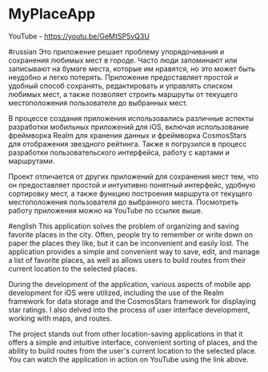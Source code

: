 # MyPlaceApp
YouTube - https://youtu.be/GeMtSP5vQ3U

#russian
Это приложение решает проблему упорядочивания и сохранения любимых мест в городе.
Часто люди запоминают или записывают на бумаге места, которые им нравятся, но это может быть неудобно и легко потерять.
Приложение предоставляет простой и удобный способ сохранять, редактировать и управлять списком любимых мест,
а также позволяет строить маршруты от текущего местоположения пользователя до выбранных мест.

В процессе создания приложения использовались различные аспекты разработки мобильных приложений для iOS, 
включая использование фреймворка Realm для хранения данных и фреймворка CosmosStars для отображения звездного рейтинга.
Также я погрузился в процесс разработки пользовательского интерфейса, работу с картами и маршрутами.

Проект отличается от других приложений для сохранения мест тем, что он предоставляет простой и интуитивно понятный интерфейс,
удобную сортировку мест, а также функцию построения маршрута от текущего местоположения пользователя до выбранного места.
Посмотреть работу приложения можно на YouTube по ссылке выше.

#english
This application solves the problem of organizing and saving favorite places in the city.
Often, people try to remember or write down on paper the places they like, but it can be inconvenient and easily lost.
The application provides a simple and convenient way to save, edit, and manage a list of favorite places,
as well as allows users to build routes from their current location to the selected places.

During the development of the application, various aspects of mobile app development for iOS were utilized,
including the use of the Realm framework for data storage and the CosmosStars framework for displaying star ratings.
I also delved into the process of user interface development, working with maps, and routes.

The project stands out from other location-saving applications in that it offers a simple and intuitive interface,
convenient sorting of places, and the ability to build routes from the user's current location to the selected place.
You can watch the application in action on YouTube using the link above.
